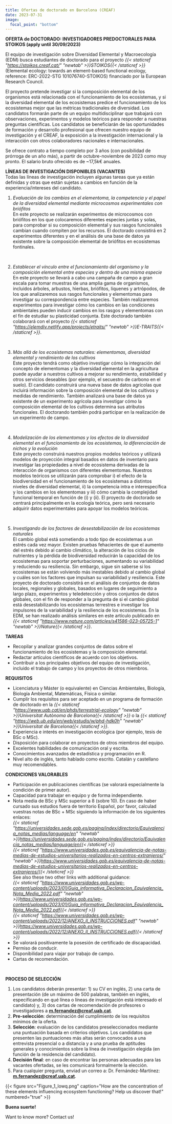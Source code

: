 ```yaml
---
title: Ofertas de doctorado en Barcelona (CREAF)
date: 2023-07-31
image:
  focal_point: "bottom"
---
```


**OFERTA de DOCTORADO: INVESTIGADORES PREDOCTORALES PARA STOIKOS (apply until 30/09/2023)**<br />
<!--more-->
El equipo de investigación sobre Diversidad Elemental y Macroecología (EDM) busca estudiantes de doctorado para el proyecto *{{< staticref "https://stoikos.creaf.cat/" "newtab" >}}STOIKOS{{< /staticref >}}* (Elemental ecology: towards an element-based functional ecology, reference: ERC-2022-STG 101076740-STOIKOS) financiado por la European Research Council.<br />

El proyecto pretende investigar si la composición elemental de los organismos está relacionada con el funcionamiento de los ecosistemas, y si la diversidad elemental de los ecosistemas predice el funcionamiento de los ecosistemas mejor que las métricas tradicionales de diversidad. Los candidatos formarán parte de un equipo multidisciplinar que trabajará con observaciones, experimentos y modelos teóricos para responder a nuestras preguntas científicas. Los candidatos se beneficiarán de las oportunidades de formación y desarrollo profesional que ofrecen nuestro equipo de investigación y el CREAF, la exposición a la investigación internacional y la interacción con otros colaboradores nacionales e internacionales.<br />

Se ofrece contrato a tiempo completo por 3 años (con posibilidad de prórroga de un año más), a partir de octubre-noviembre de 2023 como muy pronto. El salario bruto ofrecido es de ~17,5k€ anuales.<br />

**LÍNEAS DE INVESTIGACIÓN DISPONIBLES (VACANTES)**<br />
Todas las líneas de investigación incluyen algunas tareas que ya están definidas y otras que están sujetas a cambios en función de la experiencia/intereses del candidato. <br />

1. *Evaluación de los cambios en el elementoma, la competencia y el papel de la diversidad elemental mediante microcosmos experimentales con briófitos*<br />
En este proyecto se realizarán experimentos de microcosmos con briófitos en los que colocaremos diferentes especies juntas y solas, para comprobar si su composición elemental y sus rasgos funcionales cambian cuando compiten por los recursos. El doctorado consistirá en 2 experimentos diferentes y en el análisis de una base de datos ya existente sobre la composición elemental de briófitos en ecosistemas fontinales. <br />
<br />

2. *Establecer el vínculo entre el funcionamiento del organismo y la composición elemental entre especies y dentro de una misma especie*<br />
En este proyecto se llevará a cabo una campaña de campo a gran escala para tomar muestras de una amplia gama de organismos, incluidos árboles, arbustos, hierbas, briófitos, líquenes y artrópodos, de los que analizaremos sus rasgos funcionales y elementomas para investigar su correspondencia entre especies. También realizaremos experimentos para investigar cómo los cambios en las condiciones ambientales pueden inducir cambios en los rasgos y elementomas con el fin de estudiar su plasticidad conjunta. Este doctorado también colaborará con el proyecto *{{< staticref "https://elemdiv.netlify.app/projects/etraits/" "newtab" >}}E-TRAITS{{< /staticref >}}*. <br />
<br />

3. *Más allá de los ecosistemas naturales: elementomas, diversidad elemental y rendimiento de los cultivos*<br />
Este proyecto tendrá como objetivo investigar cómo la integración del concepto de elementomas y la diversidad elemental en la agricultura puede ayudar a nuestros cultivos a mejorar su rendimiento, estabilidad y otros servicios deseables (por ejemplo, el secuestro de carbono en el suelo). El candidato construirá una nueva base de datos agrícolas que incluirá información sobre la composición elemental de los cultivos y medidas de rendimiento. También analizará una base de datos ya existente de un experimento agrícola para investigar cómo la composición elemental de los cultivos determina sus atributos funcionales. El doctorando también podrá participar en la realización de un experimento de campo.<br />
<br />

4. *Modelización de los elementomas y los efectos de la diversidad elemental en el funcionamiento de los ecosistemas, la diferenciación de nichos y la evolución*<br />
Este proyecto construirá nuestros propios modelos teóricos y utilizará modelos de proyección integral basados en datos de inventario para investigar las propiedades a nivel de ecosistema derivadas de la interacción de organismos con diferentes elementomas. Nuestros modelos teóricos se utilizarán para comprobar i) el efecto de la biodiversidad en el funcionamiento de los ecosistemas a distintos niveles de diversidad elemental, ii) la competencia intra e interespecífica y los cambios en los elementomas y iii) cómo cambia la complejidad funcional temporal en función de (i) y (ii). El proyecto de doctorado se centrará principalmente en la ecología teórica, pero será necesario adquirir datos experimentales para apoyar los modelos teóricos.<br />
<br />

5. *Investigando de los factores de desestabilización de los ecosistemas naturales*<br />
El cambio global está sometiendo a todo tipo de ecosistemas a un estrés cada vez mayor. Existen pruebas fehacientes de que el aumento del estrés debido al cambio climático, la alteración de los ciclos de nutrientes y la pérdida de biodiversidad reducirán la capacidad de los ecosistemas para soportar perturbaciones, aumentando su variabilidad y reduciendo su resiliencia. Sin embargo, sigue sin saberse si los ecosistemas se están volviendo más inestables debido al cambio global y cuáles son los factores que impulsan su variabilidad y resiliencia. Este proyecto de doctorado consistirá en el análisis de conjuntos de datos locales, regionales y globales, basados en lugares de seguimiento a largo plazo, experimentos y teledetección y otros conjuntos de datos globales, con el fin de responder a la pregunta de si el cambio global está desestabilizando los ecosistemas terrestres e investigar los impulsores de la variabilidad y la resiliencia de los ecosistemas. En la EDM, se han realizado análisis similares en este artículo publicado en *{{< staticref "https://www.nature.com/articles/s41586-023-05725-1" "newtab" >}}Nature{{< /staticref >}}*.  <br />


<!--more-->
**TAREAS**
-	Recopilar y analizar grandes conjuntos de datos sobre el funcionamiento de los ecosistemas y la composición elemental.<br />
-	Redactar artículos científicos de acuerdo con los objetivos. <br />
-	Contribuir a los principales objetivos del equipo de investigación, incluido el trabajo de campo y los proyectos de otros miembros. <br />


**REQUISITOS**
-	Licenciatura y Máster (o equivalente) en Ciencias Ambientales, Biología, Biología Ambiental, Matemáticas, Física o similar.<br />
- Cumplir los requisitos para ser aceptado en un programa de formación de doctorado en la *{{< staticref "https://www.uab.cat/en/phds/terrestrial-ecology" "newtab" >}}Universitat Autònoma de Barcelona{{< /staticref >}}* o la *{{< staticref "https://web.ub.edu/en/web/estudis/w/phd-hdk0h" "newtab" >}}Universitat de Barcelona{{< /staticref >}}*. <br />
-	Experiencia e interés en investigación ecológica (por ejemplo, tesis de BSc o MSc).<br />
- Disposición para colaborar en proyectos de otros miembros del equipo.<br />
-	Excelentes habilidades de comunicación oral y escrita.<br />
-	Conocimientos avanzados de estadística y programación en R.<br />
-	Nivel alto de inglés, tanto hablado como escrito. Catalán y castellano muy recomendables. <br />


**CONDICIONES VALORABLES**<br />
-	Participación en publicaciones científicas (se valorará especialmente la condición de primer autor).<br />
-	Capacidad para trabajar en equipo y de forma independiente.<br />
-	Nota media de BSc y MSc superior a 8 (sobre 10). En caso de haber cursado sus estudios fuera de territorio Español, por favor, calculad vuestras notas de BSc + MSc siguiendo la información de los siguientes enlaces: <br />
*{{< staticref "https://universidades.sede.gob.es/pagina/index/directorio/Equivalencia_notas_medias/language/en" "newtab" >}}https://universidades.sede.gob.es/pagina/index/directorio/Equivalencia_notas_medias/language/en{{< /staticref >}}* <br />
*{{< staticref "https://www.universidades.gob.es/equivalencia-de-notas-medias-de-estudios-universitarios-realizados-en-centros-extranjeros/" "newtab" >}}https://www.universidades.gob.es/equivalencia-de-notas-medias-de-estudios-universitarios-realizados-en-centros-extranjeros/{{< /staticref >}}* <br />
See also these two other links with additional guidance:<br />
*{{< staticref "https://www.universidades.gob.es/wp-content/uploads/2023/01/Guia_informativa_Declaracion_Equivalencia_Nota_Media_2022.pdf" "newtab" >}}https://www.universidades.gob.es/wp-content/uploads/2023/01/Guia_informativa_Declaracion_Equivalencia_Nota_Media_2022.pdf{{< /staticref >}}* <br />
*{{< staticref "https://www.universidades.gob.es/wp-content/uploads/2022/12/ANEXO_II_INSTRUCCIONES.pdf" "newtab" >}}https://www.universidades.gob.es/wp-content/uploads/2022/12/ANEXO_II_INSTRUCCIONES.pdf{{< /staticref >}}* <br />
-	Se valorará positivamente la posesión de certificado de discapacidad.<br />
-	Permiso de conducir.<br />
-	Disponibilidad para viajar por trabajo de campo.<br />
-	Cartas de recomendación.<br />
<br />


**PROCESO DE SELECCIÓN**<br />
1.	Los candidatos deberán presentar: 1) su CV en inglés, 2) una carta de presentación (de un máximo de 500 palabras, también en inglés, especificando en qué línea o líneas de investigación está interesado el candidato) y, 3) dos cartas de recomendación de profesores o investigadores a **m.fernandez@creaf.uab.cat**.
2.	**Pre-selección**: determinación del cumplimiento de los requisitos mínimos de la oferta.
3.	**Selección**: evaluación de los candidatos preseleccionados mediante una puntuación basada en criterios objetivos. Los candidatos que presenten las puntuaciones más altas serán convocados a una entrevista presencial o a distancia y a una prueba de aptitudes generales y conocimientos sobre la línea de investigación elegida (en función de la residencia del candidato).
4.	**Decisión final**: en caso de encontrar las personas adecuadas para las vacantes ofertadas, se les comunicará formalmente la elección.
5.	Para cualquier pregunta, enviad un correo a: Dr. Fernández-Martínez: **m.fernandez@creaf.uab.cat**.



<!--more-->

{{< figure src="Figure_1_lowq.png" caption="How are the concentration of these elements influencing ecosystem functioning? Help us discover that!" numbered="true" >}}


<!--more-->
**Buena suerte!**
<!--more-->
Want to know more? Contact us!
